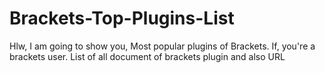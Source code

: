 # Brackets-Top-Plugins-List
Hlw, I am going to show you, Most popular plugins of Brackets. If, you're a brackets user.
List of all document of brackets plugin and also URL
